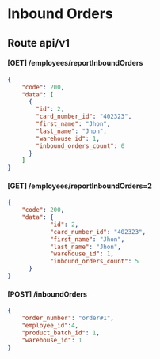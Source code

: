 # Inbound Orders
## Route api/v1

#### [GET] /employees/reportInboundOrders
```json
{
    "code": 200,
    "data": [
      {
        "id": 2,
        "card_number_id": "402323",
        "first_name": "Jhon",
        "last_name": "Jhon",
        "warehouse_id": 1,
        "inbound_orders_count": 0
      }
    ]
}
```
#### [GET] /employees/reportInboundOrders=2
```json
{
    "code": 200,
    "data": {
            "id": 2,
            "card_number_id": "402323",
            "first_name": "Jhon",
            "last_name": "Jhon",
            "warehouse_id": 1,
            "inbound_orders_count": 5  
      }    
}
```
#### [POST] /inboundOrders
```json
{
    "order_number": "order#1",
    "employee_id":4,
    "product_batch_id": 1,
    "warehouse_id": 1
}
```

